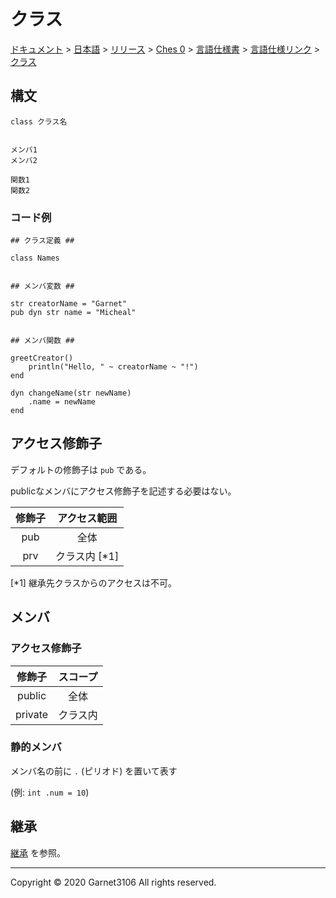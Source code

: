 # クラス

[ドキュメント](../../../../../../index.md) > [日本語](../../../../../index.md) > [リリース](../../../../index.md) > [Ches 0](../../../index.md) > [言語仕様書](../../index.md) > [言語仕様リンク](../index.md) > [クラス](./index.md)

## 構文

```
class クラス名


メンバ1
メンバ2

関数1
関数2
```

### コード例

```
## クラス定義 ##

class Names


## メンバ変数 ##

str creatorName = "Garnet"
pub dyn str name = "Micheal"


## メンバ関数 ##

greetCreator()
    println("Hello, " ~ creatorName ~ "!")
end

dyn changeName(str newName)
    .name = newName
end
```

## アクセス修飾子

デフォルトの修飾子は `pub` である。

publicなメンバにアクセス修飾子を記述する必要はない。

|修飾子|アクセス範囲|
|:-:|:-:|
|pub|全体|
|prv|クラス内 [\*1]|

[\*1] 継承先クラスからのアクセスは不可。

## メンバ

### アクセス修飾子

|修飾子|スコープ|
|:-:|:-:|
|public|全体|
|private|クラス内|

### 静的メンバ

メンバ名の前に `.` (ピリオド) を置いて表す

(例: `int .num = 10`)

## 継承

[継承](./inheritance/index.md) を参照。

---

Copyright © 2020 Garnet3106 All rights reserved.
